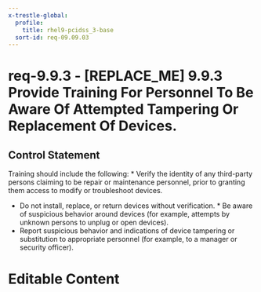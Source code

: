 ```yaml
---
x-trestle-global:
  profile:
    title: rhel9-pcidss_3-base
  sort-id: req-09.09.03
---
```


# req-9.9.3 - \[REPLACE_ME\] 9.9.3 Provide Training For Personnel To Be Aware Of Attempted Tampering Or Replacement Of Devices.

## Control Statement

Training should include the following: * Verify the identity of any third-party persons claiming to be repair
  or maintenance personnel, prior to granting them access to modify
  or troubleshoot devices.
* Do not install, replace, or return devices without verification. * Be aware of suspicious behavior around devices (for example, attempts
  by unknown persons to unplug or open devices).
* Report suspicious behavior and indications of device tampering or
  substitution to appropriate personnel (for example, to a manager or
  security officer).

# Editable Content

<!-- Make additions and edits below -->
<!-- The above represents the contents of the control as received by the profile, prior to additions. -->
<!-- If the profile makes additions to the control, they will appear below. -->
<!-- The above markdown may not be edited but you may edit the content below, and/or introduce new additions to be made by the profile. -->
<!-- If there is a yaml header at the top, parameter values may be edited. Use --set-parameters to incorporate the changes during assembly. -->
<!-- The content here will then replace what is in the profile for this control, after running profile-assemble. -->
<!-- The current profile has no added parts for this control, but you may add new ones here. -->
<!-- Each addition must have a heading either of the form ## Control my_addition_name -->
<!-- or ## Part a. (where the a. refers to one of the control statement labels.) -->
<!-- "## Control" parts are new parts added after the statement part. -->
<!-- "## Part" parts are new parts added into the top-level statement part with that label. -->
<!-- Subparts may be added with nested hash levels of the form ### My Subpart Name -->
<!-- underneath the parent ## Control or ## Part being added -->
<!-- See https://oscal-compass.github.io/compliance-trestle/tutorials/ssp_profile_catalog_authoring/ssp_profile_catalog_authoring for guidance. -->
